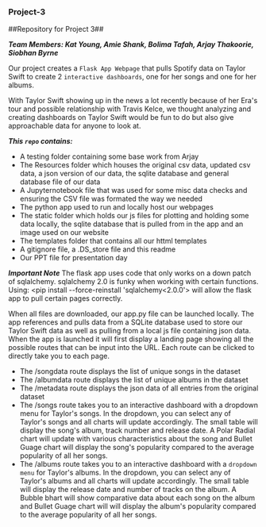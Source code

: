 ### Project-3
##Repository for Project 3##

***Team Members: Kat Young, Amie Shank, Bolima Tafah, Arjay Thakoorie, Siobhan Byrne***

Our project creates a `Flask App Webpage` that pulls Spotify data on Taylor Swift to create 2 `interactive dashboards`, one for her songs and one for her albums.

With Taylor Swift showing up in the news a lot recently because of her Era's tour and possible relationship with Travis Kelce, we thought analyzing and creating dashboards on Taylor Swift would be fun to do but also give approachable data for anyone to look at. 

***This `repo` contains:***
- A testing folder containing some base work from Arjay
- The Resources folder which houses the original csv data, updated csv data, a json version of our data, the sqlite database and general database file of our data
- A Jupyternotebook file that was used for some misc data checks and ensuring the CSV file was formated the way we needed
- The python app used to run and locally host our webpages
- The static folder which holds our js files for plotting and holding some data locally, the sqlite database that is pulled from in the app and an image used on our website
- The templates folder that contains all our httml templates
- A gitignore file, a .DS_store file and this readme
- Our PPT file for presentation day

***Important Note*** The flask app uses code that only works on a down patch of sqlalchemy. sqlalchemy 2.0 is funky when working with certain functions. Using: <pip install --force-reinstall 'sqlalchemy<2.0.0'> will allow the flask app to pull certain pages correctly. 

When all files are downloaded, our app.py file can be launched locally. The app references and pulls data from a SQLite database used to store our Taylor Swift data as well as pulling from a local js file containing json data. When the app is launched it will first display a landing page showing all the possible routes that can be input into the URL. Each route can be clicked to directly take you to each page. 
- The /songdata route displays the list of unique songs in the dataset
- The /albumdata route displays the list of unique albums in the dataset
- The /metadata route displays the json data of all entries from the original dataset
- The /songs route takes you to an interactive dashboard with a dropdown menu for Taylor's songs. In the dropdown, you can select any of Taylor's songs and all charts will update accordingly. The small table will display the song's album, track number and release date. A Polar Radial chart will update with various characteristics about the song and Bullet Guage chart will display the song's popularity compared to the average popularity of all her songs.
- The /albums route takes you to an interactive dashboard with a `dropdown menu` for Taylor's albums. In the dropdown, you can select any of Taylor's albums and all charts will update accordingly. The small table will display the release date and number of tracks on the album. A Bubble bhart will show comparative data about each song on the album and Bullet Guage chart will  will display the album's popularity compared to the average popularity of all her songs.
